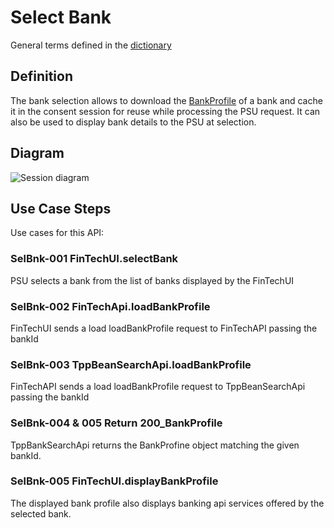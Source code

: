 # Select Bank

General terms defined in the [dictionary](dictionary.md)

## Definition
The bank selection allows to download the [BankProfile](dictionary.md#BankProfile) of a bank and cache it in the consent session for reuse while processing the PSU request. It can also be used to display bank details to the PSU at selection.

## Diagram

![Session diagram](http://www.plantuml.com/plantuml/proxy?src=https://raw.githubusercontent.com/adorsys/open-banking-gateway/gh-pages/docs/architecture/diagrams/useCases/3-selectBank.puml&fmt=svg&vvv=1&sanitize=true)  

## Use Case Steps
Use cases for this API:
### SelBnk-001 FinTechUI.selectBank
PSU selects a bank from the list of banks displayed by the FinTechUI
### SelBnk-002 FinTechApi.loadBankProfile
FinTechUI sends a load loadBankProfile request to FinTechAPI passing the bankId
### SelBnk-003 TppBeanSearchApi.loadBankProfile
FinTechAPI sends a load loadBankProfile request to TppBeanSearchApi passing the bankId
### SelBnk-004 & 005 Return 200_BankProfile
TppBankSearchApi returns the BankProfine object matching the given bankId.
### SelBnk-005 FinTechUI.displayBankProfile
The displayed bank profile also displays banking api services offered by the selected bank.